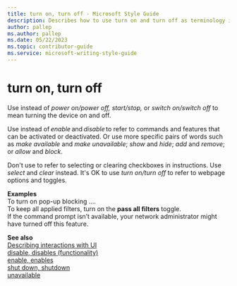 ```yaml
---
title: turn on, turn off - Microsoft Style Guide
description: Describes how to use turn on and turn off as terminology in Microsoft articles and provides examples of using these terms in content.
author: pallep
ms.author: pallep
ms.date: 05/22/2023
ms.topic: contributor-guide
ms.service: microsoft-writing-style-guide
---
```


# turn on, turn off

Use instead of *power on/power off, start/stop,* or *switch on/switch off* to mean turning the device on and off.

Use instead of *enable* and *disable* to refer to commands and features that can be activated or deactivated. Or use more specific pairs of words such as *make available* and *make unavailable*; *show* and *hide*; *add* and *remove*; or *allow* and *block*. 

Don't use to refer to selecting or clearing checkboxes in instructions. Use *select* and *clear* instead. It's OK to use *turn on/turn off* to refer to webpage options and toggles. 

**Examples**  
To turn on pop-up blocking ….  
To keep all applied filters, turn on the **pass all filters** toggle.  
If the command prompt isn’t available, your network administrator might have turned off this feature.

**See also**  
[Describing interactions with UI](~/procedures-instructions/describing-interactions-with-ui.md)  
[disable, disables (functionality)](~/a-z-word-list-term-collections/d/disable-disabled.md)  
[enable, enables](~/a-z-word-list-term-collections/e/enable-enables.md)  
[shut down, shutdown](~/a-z-word-list-term-collections/s/shut-down-shutdown.md)  
[unavailable](~/a-z-word-list-term-collections/u/unavailable.md)
